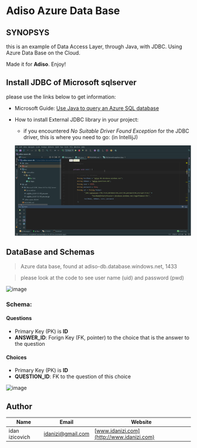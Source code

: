 # Adiso Azure Data Base

## SYNOPSYS
this is an example of Data Access Layer, through Java, with JDBC. Using Azure Data Base on the Cloud.

Made it for **Adiso**. Enjoy!
## Install JDBC of Microsoft sqlserver
please use the links below to get information:

- Microsoft Guide: [Use Java to query an Azure SQL database](https://docs.microsoft.com/he-il/azure/sql-database/sql-database-connect-query-java)
- How to install External JDBC library in your project:
  - if you encountered *No Suitable Driver Found Exception* for the JDBC driver, this is where you need to go: (in IntellijJ)
  
  ![intellij image](https://raw.githubusercontent.com/idanizi/adiso-db/master/2017-11-22_16-10-36.gif)

## DataBase and Schemas
> Azure data base, found at adiso-db.database.windows.net, 1433

> please look at the code to see user name (uid) and password (pwd)

![image](https://user-images.githubusercontent.com/9889268/33133196-b9c6b0d0-cfa4-11e7-9f9a-7c8b632d6539.png)

### Schema:
#### Questions
- Primary Key (PK) is **ID**
- **ANSWER_ID**: Forign Key (FK, pointer) to the choice that is the answer to the question
#### Choices
- Primary Key (PK) is **ID**
- **QUESTION_ID**: FK to the question of this choice

![image](https://user-images.githubusercontent.com/9889268/33133184-acf51766-cfa4-11e7-97ef-6d63c835275a.png)

## Author
| Name | Email | Website |
|------|-------|---------|
| idan izicovich | <idanizi@gmail.com> | [www.idanizi.com](http://www.idanizi.com) |
